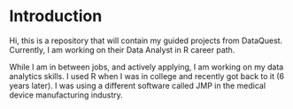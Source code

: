 # Introduction

Hi, this is a repository that will contain my guided projects from DataQuest. 
Currently, I am working on their Data Analyst in R career path.  

While I am in between jobs, and actively applying, I am working on my data analytics skills.
I used R when I was in college and recently got back to it (6 years later). 
I was using a different software called JMP in the medical device manufacturing industry.